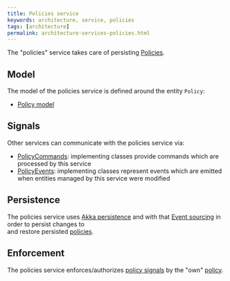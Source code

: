 ```yaml
---
title: Policies service
keywords: architecture, service, policies
tags: [architecture]
permalink: architecture-services-policies.html
---
```


The "policies" service takes care of persisting [Policies](basic-policy.html).

## Model

The model of the policies service is defined around the entity `Policy`:


* [Policy model](https://github.com/eclipse/ditto/tree/master/policies/model/src/main/java/org/eclipse/ditto/policies/model)

## Signals

Other services can communicate with the policies service via:

* [PolicyCommands](https://github.com/eclipse/ditto/tree/master/policies/model/src/main/java/org/eclipse/ditto/policies/model/signals/commands/PolicyCommand.java):
  implementing classes provide commands which are processed by this service
* [PolicyEvents](https://github.com/eclipse/ditto/tree/master/policies/model/src/main/java/org/eclipse/ditto/policies/model/signals/events/PolicyEvent.java):
  implementing classes represent events which are emitted when entities managed by this service were modified

## Persistence

The policies service uses [Akka persistence](https://doc.akka.io/docs/akka/current/persistence.html?language=java) and 
with that [Event sourcing](basic-signals.html#architectural-style) in order to persist changes to  
and restore persisted [policies](basic-policy.html).

## Enforcement

The policies service enforces/authorizes [policy signals](#signals) by the "own" [policy](basic-policy.html).
